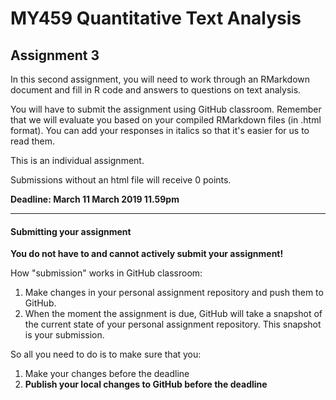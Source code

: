 # MY459 Quantitative Text Analysis

## Assignment 3

In this second assignment, you will need to work through an RMarkdown document and fill in R code and answers to questions on text analysis.

You will have to submit the assignment using GitHub classroom. Remember that we will evaluate you based on your compiled RMarkdown files (in .html format). You can add your responses in italics so that it's easier for us to read them.

This is an individual assignment.

Submissions without an html file will receive 0 points.

**Deadline: March 11 March 2019 11.59pm**

-----

#### Submitting your assignment

__You do not have to and cannot actively submit your assignment!__

How "submission" works in GitHub classroom:

1. Make changes in your personal assignment repository and push them to GitHub.
2. When the moment the assignment is due, GitHub will take a snapshot of the current state of your personal assignment repository. This snapshot is your submission.

So all you need to do is to make sure that you:

1. Make your changes before the deadline
2. __Publish your local changes to GitHub before the deadline__
